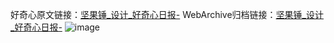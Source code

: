 好奇心原文链接：[坚果锤_设计_好奇心日报-](https://www.qdaily.com/articles/2425.html)
WebArchive归档链接：[坚果锤_设计_好奇心日报-](http://web.archive.org/web/20190623151121/https://www.qdaily.com/articles/2425.html)
![image](http://ww3.sinaimg.cn/large/007d5XDply1g3vc1tjsbjj30u02es134)